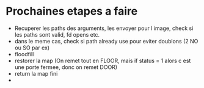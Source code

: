 # Prochaines etapes a faire

- Recuperer les paths des arguments, les envoyer pour l image, check si les paths sont valid, fd opens etc.
- dans le meme cas, check si path already use pour eviter doublons (2 NO ou SO par ex)
- floodfill
- restorer la map (On remet tout en FLOOR, mais if status = 1 alors c est une porte fermee, donc on remet DOOR)
- return la map fini
-